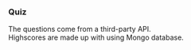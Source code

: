 ### Quiz

The questions come from a third-party API.<br>
Highscores are made up with using Mongo database.